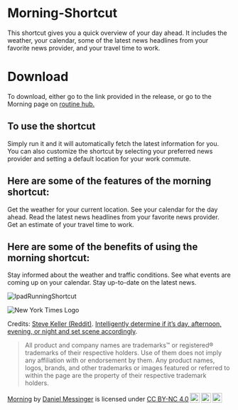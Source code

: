 # Morning-Shortcut
This shortcut gives you a quick overview of your day ahead. It includes the weather, your calendar, some of the latest news headlines from your favorite news provider, and your travel time to work.

# Download
To download, either go to the link provided in the release, or go to the Morning page on [routine hub.](https://routinehub.co/shortcut/11976/)

To use the shortcut
---------------------

Simply run it and it will automatically fetch the latest information for you. You can also customize the shortcut by selecting your preferred news provider and setting a default location for your work commute.

Here are some of the features of the morning shortcut:
---------------------

Get the weather for your current location.
See your calendar for the day ahead.
Read the latest news headlines from your favorite news provider.
Get an estimate of your travel time to work.

Here are some of the benefits of using the morning shortcut:
---------------------

Stay informed about the weather and traffic conditions.
See what events are coming up on your calendar.
Stay up-to-date on the latest news.

![IpadRunningShortcut](https://i.imgur.com/qflWnZz_d.webp?maxwidth=500&fidelity=grand "iPad Running Shortcut")
               
                                                                                                                      

![New York Times Logo](https://i.imgur.com/BwF03pP_d.webp?maxwidth=300&fidelity=grand "New York Times Logo")

Credits: [Steve Keller (Reddit)](https://www.reddit.com/user/stevekeller/).
[Intelligently determine if it’s day, afternoon, evening, or night and set scene accordingly](https://www.reddit.com/r/shortcuts/comments/h7wpe3/intelligently_determine_if_its_day_afternoon/).

 > All product and company names are trademarks™ or registered® trademarks of their respective holders. Use of them does not imply any
affiliation with or endorsement by them. Any product names, logos, brands, and other trademarks or images featured or referred to within the page are the property of their respective trademark holders.

<p xmlns:cc="http://creativecommons.org/ns#" xmlns:dct="http://purl.org/dc/terms/"><a property="dct:title" rel="cc:attributionURL" href="https://routinehub.co/shortcut/11976/">Morning</a> by <a rel="cc:attributionURL dct:creator" property="cc:attributionName" href="https://routinehub.co/user/Dmessing">Daniel Messinger</a> is licensed under <a href="http://creativecommons.org/licenses/by-nc/4.0/?ref=chooser-v1" target="_blank" rel="license noopener noreferrer" style="display:inline-block;">CC BY-NC 4.0<img style="height:22px!important;margin-left:3px;vertical-align:text-bottom;" src="https://mirrors.creativecommons.org/presskit/icons/cc.svg?ref=chooser-v1"><img style="height:22px!important;margin-left:3px;vertical-align:text-bottom;" src="https://mirrors.creativecommons.org/presskit/icons/by.svg?ref=chooser-v1"><img style="height:22px!important;margin-left:3px;vertical-align:text-bottom;" src="https://mirrors.creativecommons.org/presskit/icons/nc.svg?ref=chooser-v1"></a></p>
